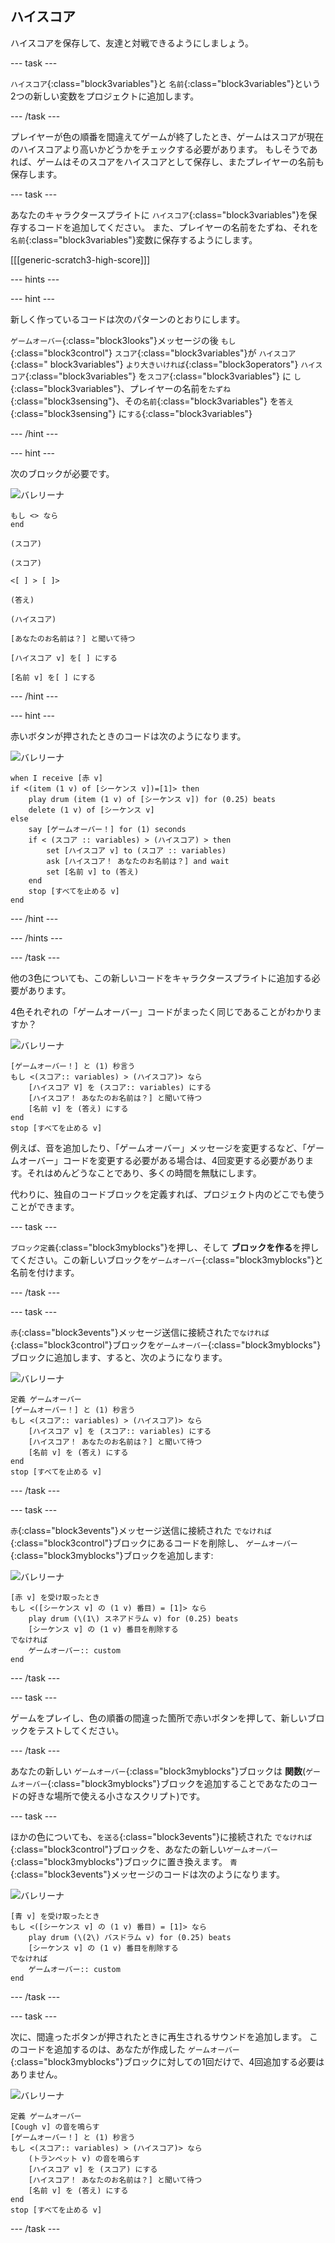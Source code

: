## ハイスコア

ハイスコアを保存して、友達と対戦できるようにしましょう。

--- task ---

`ハイスコア`{:class="block3variables"}と `名前`{:class="block3variables"}という2つの新しい変数をプロジェクトに追加します。

--- /task ---

プレイヤーが色の順番を間違えてゲームが終了したとき、ゲームはスコアが現在のハイスコアより高いかどうかをチェックする必要があります。 もしそうであれば、ゲームはそのスコアをハイスコアとして保存し、またプレイヤーの名前も保存します。

--- task ---

あなたのキャラクタースプライトに `ハイスコア`{:class="block3variables"}を保存するコードを追加してください。 また、プレイヤーの名前をたずね、それを `名前`{:class="block3variables"}変数に保存するようにします。

[[[generic-scratch3-high-score]]]

--- hints ---


--- hint ---

新しく作っているコードは次のパターンのとおりにします。

`ゲームオーバー`{:class="block3looks"}メッセージの後 `もし`{:class="block3control"} `スコア`{:class="block3variables"}が `ハイスコア`{:class=" block3variables"} `より大きいければ`{:class="block3operators"} `ハイスコア`{:class="block3variables"} を`スコア`{:class="block3variables"} に `し`{:class="block3variables"}、プレイヤーの名前を`たずね`{:class="block3sensing"}、その`名前`{:class="block3variables"} を`答え`{:class="block3sensing"} に`する`{:class="block3variables"}

--- /hint ---

--- hint ---

次のブロックが必要です。

![バレリーナ](images/ballerina.png)

```blocks3
もし <> なら
end

(スコア)

(スコア)

<[ ] > [ ]>

(答え)

(ハイスコア)

[あなたのお名前は？] と聞いて待つ

[ハイスコア v] を[ ] にする

[名前 v] を[ ] にする 
```

--- /hint ---

--- hint ---

赤いボタンが押されたときのコードは次のようになります。

![バレリーナ](images/ballerina.png)

```blocks3
when I receive [赤 v]
if <(item (1 v) of [シーケンス v])=[1]> then
	play drum (item (1 v) of [シーケンス v]) for (0.25) beats
	delete (1 v) of [シーケンス v]
else
	say [ゲームオーバー！] for (1) seconds
	if < (スコア :: variables) > (ハイスコア) > then
		set [ハイスコア v] to (スコア :: variables)
		ask [ハイスコア！ あなたのお名前は？] and wait
		set [名前 v] to (答え)
	end
	stop [すべてを止める v]
end
```

--- /hint ---

--- /hints ---

--- /task ---

他の3色についても、この新しいコードをキャラクタースプライトに追加する必要があります。

4色それぞれの「ゲームオーバー」コードがまったく同じであることがわかりますか？

![バレリーナ](images/ballerina.png)

```blocks3
[ゲームオーバー！] と (1) 秒言う
もし <(スコア:: variables) > (ハイスコア)> なら
    [ハイスコア V] を (スコア:: variables) にする
    [ハイスコア！ あなたのお名前は？] と聞いて待つ
    [名前 v] を (答え) にする
end
stop [すべてを止める v]
```

例えば、音を追加したり、「ゲームオーバー」メッセージを変更するなど、「ゲームオーバー」コードを変更する必要がある場合は、4回変更する必要があります。それはめんどうなことであり、多くの時間を無駄にします。

代わりに、独自のコードブロックを定義すれば、プロジェクト内のどこでも使うことができます。

--- task ---

`ブロック定義`{:class="block3myblocks"}を押し、そして **ブロックを作る**を押してください。この新しいブロックを`ゲームオーバー`{:class="block3myblocks"}と名前を付けます。

--- /task ---

--- task ---

`赤`{:class="block3events"}メッセージ送信に接続された`でなければ`{:class="block3control"}ブロックを`ゲームオーバー`{:class="block3myblocks"}ブロックに追加します、すると、次のようになります。

![バレリーナ](images/ballerina.png)

```blocks3
定義 ゲームオーバー
[ゲームオーバー！] と (1) 秒言う
もし <(スコア:: variables) > (ハイスコア)> なら
    [ハイスコア v] を (スコア:: variables) にする
    [ハイスコア！ あなたのお名前は？] と聞いて待つ
    [名前 v] を (答え) にする
end
stop [すべてを止める v]
```

--- /task ---

--- task ---

`赤`{:class="block3events"}メッセージ送信に接続された `でなければ`{:class="block3control"}ブロックにあるコードを削除し、 `ゲームオーバー`{:class="block3myblocks"}ブロックを追加します:

![バレリーナ](images/ballerina.png)

```blocks3
[赤 v] を受け取ったとき
もし <([シーケンス v] の (1 v) 番目) = [1]> なら
    play drum (\(1\) スネアドラム v) for (0.25) beats
    [シーケンス v] の (1 v) 番目を削除する 
でなければ
    ゲームオーバー:: custom
end
```

--- /task ---

--- task ---

ゲームをプレイし、色の順番の間違った箇所で赤いボタンを押して、新しいブロックをテストしてください。

--- /task ---

あなたの新しい `ゲームオーバー`{:class="block3myblocks"}ブロックは **関数**(`ゲームオーバー`{:class="block3myblocks"}ブロックを追加することであなたのコードの好きな場所で使える小さなスクリプト)です。

--- task ---

ほかの色についても、`を送る`{:class="block3events"}に接続された `でなければ`{:class="block3control"}ブロックを、あなたの新しい`ゲームオーバー`{:class="block3myblocks"}ブロックに置き換えます。 `青`{:class="block3events"}メッセージのコードは次のようになります。

![バレリーナ](images/ballerina.png)

```blocks3
[青 v] を受け取ったとき
もし <([シーケンス v] の (1 v) 番目) = [1]> なら
    play drum (\(2\) バスドラム v) for (0.25) beats
    [シーケンス v] の (1 v) 番目を削除する
でなければ
    ゲームオーバー:: custom
end
```

--- /task ---

--- task ---

次に、間違ったボタンが押されたときに再生されるサウンドを追加します。 このコードを追加するのは、あなたが作成した `ゲームオーバー`{:class="block3myblocks"}ブロックに対しての1回だけで、4回追加する必要はありません。

![バレリーナ](images/ballerina.png)

```blocks3
定義 ゲームオーバー
[Cough v] の音を鳴らす
[ゲームオーバー！] と (1) 秒言う
もし <(スコア:: variables) > (ハイスコア)> なら
    (トランペット v) の音を鳴らす
    [ハイスコア v] を (スコア) にする
    [ハイスコア！ あなたのお名前は？] と聞いて待つ
    [名前 v] を (答え) にする
end
stop [すべてを止める v]
```

--- /task ---